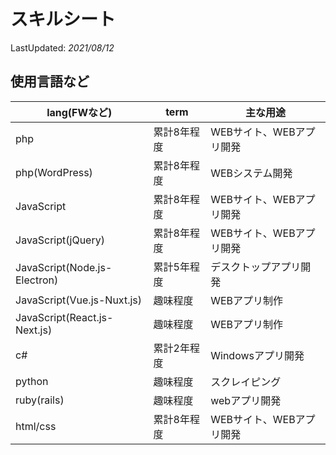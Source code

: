 # スキルシート

LastUpdated: *2021/08/12*

## 使用言語など

|lang(FWなど)|term|主な用途|
|---|---|---|
|php|累計8年程度|WEBサイト、WEBアプリ開発|
|php(WordPress)|累計8年程度|WEBシステム開発|
|JavaScript|累計8年程度|WEBサイト、WEBアプリ開発|
|JavaScript(jQuery)|累計8年程度|WEBサイト、WEBアプリ開発|
|JavaScript(Node.js-Electron)|累計5年程度|デスクトップアプリ開発|
|JavaScript(Vue.js-Nuxt.js)|趣味程度|WEBアプリ制作|
|JavaScript(React.js-Next.js)|趣味程度|WEBアプリ制作|
|c#|累計2年程度|Windowsアプリ開発|
|python|趣味程度|スクレイピング|
|ruby(rails)|趣味程度|webアプリ開発|
|html/css|累計8年程度|WEBサイト、WEBアプリ開発|